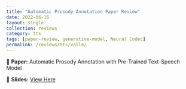 ```yaml
---
title: "Automatic Prosody Annotation Paper Review"
date: 2022-06-16
layout: single
collection: reviews
category: tts
tags: [paper-review, generative-model, Neural Codec]
permalink: /reviews/tts/valle/
---
```


📝 **Paper:** Automatic Prosody Annotation with Pre-Trained Text-Speech Model 

<!-- 📝 **Paper:** Glow-TTS: A Generative Flow for Text-to-Speech Synthesis  
🔍 **Summary:** This paper introduces a **flow-based** model for TTS, improving **robustness** compared to Tacotron. -->



📄 **Slides:** [View Here](https://docs.google.com/presentation/d/1LpdrRwsM2-XfGX1fnRoGD_rBA8ZTt6Nk/edit?usp=sharing&ouid=116677507102760525154&rtpof=true&sd=true)

